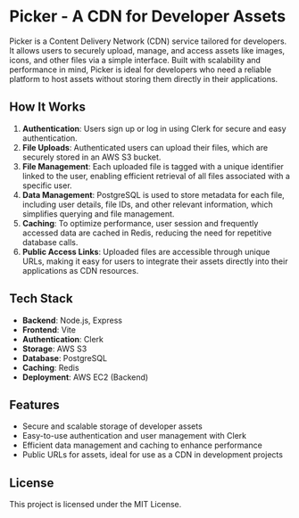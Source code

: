 # Picker - A CDN for Developer Assets

Picker is a Content Delivery Network (CDN) service tailored for developers. It allows users to securely upload, manage, and access assets like images, icons, and other files via a simple interface. Built with scalability and performance in mind, Picker is ideal for developers who need a reliable platform to host assets without storing them directly in their applications.

## How It Works

1. **Authentication**: Users sign up or log in using Clerk for secure and easy authentication.
2. **File Uploads**: Authenticated users can upload their files, which are securely stored in an AWS S3 bucket.
3. **File Management**: Each uploaded file is tagged with a unique identifier linked to the user, enabling efficient retrieval of all files associated with a specific user.
4. **Data Management**: PostgreSQL is used to store metadata for each file, including user details, file IDs, and other relevant information, which simplifies querying and file management.
5. **Caching**: To optimize performance, user session and frequently accessed data are cached in Redis, reducing the need for repetitive database calls.
6. **Public Access Links**: Uploaded files are accessible through unique URLs, making it easy for users to integrate their assets directly into their applications as CDN resources.

## Tech Stack

- **Backend**: Node.js, Express
- **Frontend**: Vite
- **Authentication**: Clerk
- **Storage**: AWS S3
- **Database**: PostgreSQL
- **Caching**: Redis
- **Deployment**: AWS EC2 (Backend)

## Features

- Secure and scalable storage of developer assets
- Easy-to-use authentication and user management with Clerk
- Efficient data management and caching to enhance performance
- Public URLs for assets, ideal for use as a CDN in development projects

## License

This project is licensed under the MIT License.
